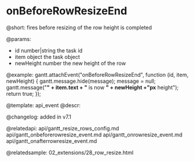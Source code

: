 onBeforeRowResizeEnd
=============

@short: fires before resizing of the row height is completed 
	

@params:
- id 	number|string	the task id
- item	object	the task object
- newHeight	number	the new height of the row

@example:
gantt.attachEvent("onBeforeRowResizeEnd", function (id, item, newHeight) {
	gantt.message.hide(message);
	message = null;
	gantt.message("<b>" + item.text + "</b> is now <b>" + newHeight +"px</b> height");
	return true;
});

@template:	api_event
@descr:

@changelog: added in v7.1

@relatedapi: 
api/gantt_resize_rows_config.md
api/gantt_onbeforerowresize_event.md
api/gantt_onrowresize_event.md
api/gantt_onafterrowresize_event.md

@relatedsample: 02_extensions/28_row_resize.html